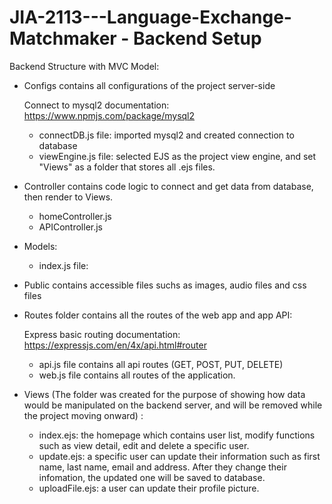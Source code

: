 # JIA-2113---Language-Exchange-Matchmaker - Backend Setup

Backend Structure with MVC Model:
- Configs contains all configurations of the project server-side
  
  Connect to mysql2 documentation: https://www.npmjs.com/package/mysql2
  + connectDB.js file: imported mysql2 and created connection to database
  + viewEngine.js file: selected EJS as the project view engine, and set "Views" as a folder that stores all .ejs files.
- Controller contains code logic to connect and get data from database, then render to Views.
  + homeController.js
  + APIController.js 
- Models:
  + index.js file: 
- Public contains accessible files suchs as images, audio files and css files
- Routes folder contains all the routes of the web app and app API:
    
    Express basic routing documentation: https://expressjs.com/en/4x/api.html#router
  + api.js file contains all api routes (GET, POST, PUT, DELETE)
  + web.js file contains all routes of the application.
- Views (The folder was created for the purpose of showing how data would be manipulated on the backend server, and will be removed while the project moving onward) :
  + index.ejs: the homepage which contains user list, modify functions such as view detail, edit and delete a specific user.
  + update.ejs: a specific user can update their information such as first name, last name, email and address. After they change their infomation, the updated one will be saved to database. 
  + uploadFile.ejs: a user can update their profile picture. 
